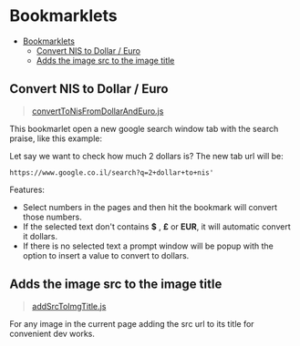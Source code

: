 # Bookmarklets

- [Bookmarklets](#bookmarklets)
  - [Convert NIS to Dollar / Euro](#convert-nis-to-dollar-euro)
  - [Adds the image src to the image title](#adds-the-image-src-to-the-image-title)

## Convert NIS to Dollar / Euro

> [convertToNisFromDollarAndEuro.js](./convertToNisFromDollarAndEuro.js)

This bookmarlet open a new google search window tab with the search praise, like this example:

Let say we want to check how much 2 dollars is? The new tab url will be:

`https://www.google.co.il/search?q=2+dollar+to+nis'`

Features:

- Select numbers in the pages and then hit the bookmark will convert those numbers.
- If the selected text don't contains **$** , **£** or **EUR**, it will automatic convert it dollars.
- If there is no selected text a prompt window will be popup with the option to insert a value to convert to dollars.

<!--TODO: Add images to the bullet points  -->

## Adds the image src to the image title

> [addSrcToImgTitle.js](./addSrcToImgTitle.js)

For any image in the current page adding the src url to its title for convenient dev works.